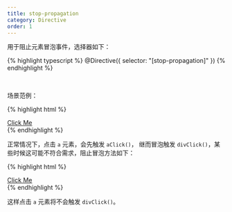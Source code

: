 ```yaml
---
title: stop-propagation
category: Directive
order: 1
---
```


用于阻止元素冒泡事件，选择器如下：

{% highlight typescript %}
@Directive({
  selector: "[stop-propagation]"
})
{% endhighlight %}

<br>

场景范例：

{% highlight html %}
<div (click)="divClick()">
  <a href="javascript:void(0)" (click)="aClick()">Click Me</a>
</div>
{% endhighlight %}

正常情况下，点击 `a` 元素，会先触发 `aClick()`，  继而冒泡触发 `divClick()`，某些时候这可能不符合需求，阻止冒泡方法如下：

{% highlight html %}
<div (click)="divClick()">
  <a href="javascript:void(0)" (click)="aClick()" stop-propagation>Click Me</a>
</div>
{% endhighlight %}

这样点击 `a` 元素将不会触发 `divClick()`。
